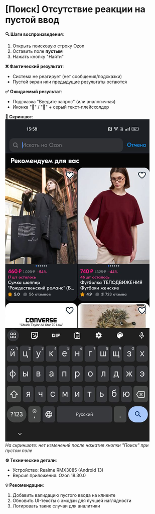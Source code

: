 # [Поиск] Отсутствие реакции на пустой ввод

**🔍 Шаги воспроизведения**:  
1. Открыть поисковую строку Ozon  
2. Оставить поле **пустым**  
3. Нажать кнопку "Найти"  

**❌ Фактический результат**:  
- Система не реагирует (нет сообщения/подсказки)  
- Пустой экран или предыдущие результаты остаются  

**✅ Ожидаемый результат**:  
- Подсказка "Введите запрос" (или аналогичная)  
- Иконка "🫥" / "👻" + серый текст-плейсхолдер  

**📸 Скриншот**:  
![Пустой ввод](/Ozon-Mobile-App-Testing/screenshots/empty_query.png)  
*На скриншоте: нет изменений после нажатия кнопки "Поиск" при пустом поле*


**⚙️ Технические детали**:  
- Устройство: Realme RMX3085 (Android 13)  
- Версия приложения: Ozon 18.30.0  

**💡 Рекомендации**:  
1. Добавить валидацию пустого ввода на клиенте  
2. Обновить UI-тексты с эмодзи для лучшей наглядности  
3. Логировать такие случаи для аналитики  